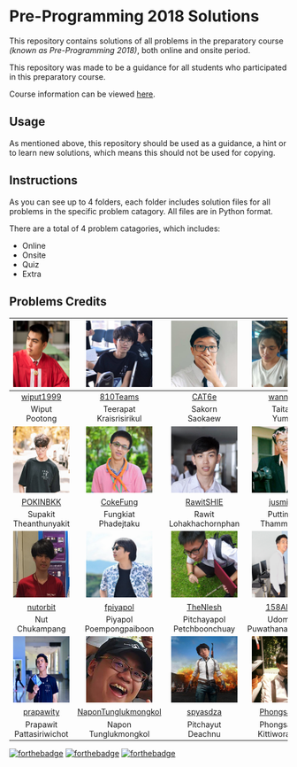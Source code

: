 # Pre-Programming 2018 Solutions
This repository contains solutions of all problems in the preparatory course *(known as Pre-Programming 2018)*, both online and onsite period.

This repository was made to be a guidance for all students who participated in this preparatory course.

Course information can be viewed [here](https://github.com/itforge-eros/PreProgramming2018-Docs).

## Usage
As mentioned above, this repository should be used as a guidance, a hint or to learn new solutions, which means this should not be used for copying.

## Instructions
As you can see up to 4 folders, each folder includes solution files for all problems in the specific problem catagory. All files are in Python format.

There are a total of 4 problem catagories, which includes:

- Online
- Onsite
- Quiz
- Extra

## Problems Credits
|<img src="resources/img/wiput1999.jpg" width="120px" height="120px">|<img src="resources/img/810teams.jpg" width="120px" height="120px">|<img src="resources/img/cat6e.jpeg" width="120px" height="120px">|<img src="resources/img/wannovo.jpg" width="120px" height="120px">|
|:---:|:---:|:---:|:---:|
|[wiput1999](https://github.com/wiput1999)|[810Teams](https://github.com/810Teams)|[CAT6e](https://github.com/CAT6e)|[wannovo](https://github.com/wannowo)|
|Wiput<br>Pootong|Teerapat<br>Kraisrisirikul|Sakorn<br>Saokaew|Taitana<br>Yumee|
|<img src="resources/img/pokinbkk.jpg" width="120px" height="120px">|<img src="resources/img/cokefung.jpg" width="120px" height="120px">|<img src="resources/img/rawitshie.jpg" width="120px" height="120px">|<img src="resources/img/jusmistic.jpg" width="120px" height="120px">|
|[POKINBKK](https://github.com/POKINBKK)|[CokeFung](https://github.com/CokeFung/)|[RawitSHIE](https://github.com/RawitSHIE)|[jusmistic](https://github.com/jusmistic)|
|Supakit<br>Theanthunyakit|Fungkiat<br>Phadejtaku|Rawit<br>Lohakhachornphan|Puttimate<br>Thammasang|
|<img src="resources/img/nutorbit.jpg" width="120px" height="120px">|<img src="resources/img/fpiyapol.jpg" width="120px" height="120px">|<img src="resources/img/thenlesh.jpg" width="120px" height="120px">|<img src="resources/img/158alfetta.jpg" width="120px" height="120px">|
|[nutorbit](https://github.com/nutorbit)|[fpiyapol](https://github.com/fpiyapol)|[TheNlesh](https://github.com/TheNlesh)|[158Alfetta](https://github.com/158Alfetta)|
|Nut<br>Chukampang|Piyapol<br>Poempongpaiboon|Pitchayapol<br>Petchboonchuay|Udomeak<br>Puwathanachaipisan|
|<img src="resources/img/prapawity.jpg" width="120px" height="120px">|<img src="resources/img/napontunglukmongkol.jpg" width="120px" height="120px">|<img src="resources/img/spyasdza.jpg" width="120px" height="120px">|<img src="resources/img/phongsathron.jpg" width="120px" height="120px">|
|[prapawity](https://github.com/prapawity)|[NaponTunglukmongkol](https://github.com/NaponTunglukmongkol)|[spyasdza](https://github.com/spyasdza)|[Phongsathron](https://github.com/Phongsathron)|
|Prapawit<br>Pattasiriwichot|Napon<br>Tunglukmongkol|Pitchayut<br>Deachnu|Phongsathron<br>Kittiworapanya|

[![forthebadge](https://forthebadge.com/images/badges/made-with-python.svg)](https://forthebadge.com)
[![forthebadge](https://forthebadge.com/images/badges/built-by-developers.svg)](https://forthebadge.com)
[![forthebadge](https://forthebadge.com/images/badges/built-with-love.svg)](https://forthebadge.com)
